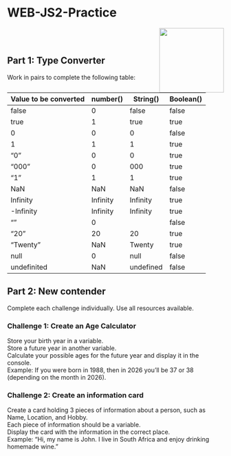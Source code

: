 # WEB-JS2-Practice

<img align="right" width="150" height="150" src="https://media-exp1.licdn.com/dms/image/C4E0BAQF7BYCCZt5epw/company-logo_200_200/0?e=2159024400&v=beta&t=qUAFP9bUgBEEXGVQYpUXW1J_OiP8e0r4rFBpqp8OrxA">

 <br/>
 <br/>

## Part 1: Type Converter

Work in pairs to complete the following table:

| Value to be converted | number() | String()  | Boolean() |
| --------------------- | -------- | --------- | --------- |
| false                 | 0        | false     | false     |
| true                  | 1        | true      | true      |
| 0                     | 0        | 0         | false     |
| 1                     | 1        | 1         | true      |
| “0”                   | 0        | 0         | true      |
| “000”                 | 0        | 000       | true      |
| “1”                   | 1        | 1         | true      |
| NaN                   | NaN      | NaN       | false     |
| Infinity              | Infinity | Infinity  | true      |
| -Infinity             | Infinity | Infinity  | true      |
| “”                    | 0        |           | false     |
| “20”                  | 20       | 20        | true      |
| “Twenty”              | NaN      | Twenty    | true      |
| null                  | 0        | null      | false     |
| undefinited           | NaN      | undefined | false     |

## Part 2: New contender

Complete each challenge individually. Use all resources available.

### Challenge 1: Create an Age Calculator

Store your birth year in a variable.<br>
Store a future year in another variable. <br>
Calculate your possible ages for the future year and display it in the console. <br>
Example: If you were born in 1988, then in 2026 you’ll be 37 or 38 (depending on the month in 2026).

### Challenge 2: Create an information card

Create a card holding 3 pieces of information about a person, such as Name, Location, and Hobby.<br>
Each piece of information should be a variable.<br>
Display the card with the information in the correct place.<br>
Example: “Hi, my name is John. I live in South Africa and enjoy drinking homemade wine.”<br>
